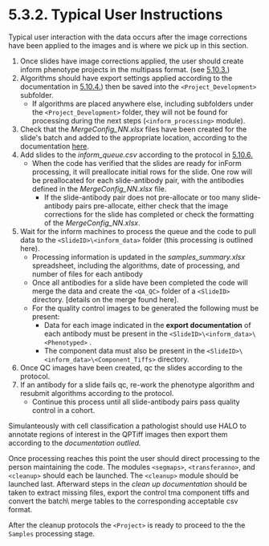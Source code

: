 # 5.3.2. Typical User Instructions
Typical user interaction with the data occurs after the image corrections have been applied to the images and is where we pick up in this section. 

1. Once slides have image corrections applied, the user should create inform phenotype projects in the multipass format. (see [5.10.3.](../inform_processing/docs/inFormCellAnalysisMultipassPhenotype.md#5103-inform-cell-analysis-multipass-phenotype))
2. Algorithms should have export settings applied according to the documentation in [5.10.4.](../inform_processing/docs/SavingProjectsfortheinFormCellAnalysisJHUProcessingFarm.md#5104-saving-projects-for-the-inform-cell-analysis-jhu-processing-farm)) then be saved into the ```<Project_Development>``` subfolder. 
   - If algorithms are placed anywhere else, including subfolders under the ```<Project_Development>``` folder, they will not be found for processing during the next steps (```<inform_processing>``` module).
3. Check that the *MergeConfig_NN.xlsx* files have been created for the slide's batch and added to the appropriate location, according to the documentation [here](../../scans/docs/scanning/MergeConfigTables.md#448-mergeconfig-tables). 
4. Add slides to the *inform_queue.csv* according to the protocol in [5.10.6.](../inform_processing/docs/AddingSlidestotheinFormQueue.md#5106-adding-slides-to-the-inform-queue)
   - When the code has verified that the slides are ready for inForm processing, it will preallocate initial rows for the slide. One row will be preallocated for each slide-antibody pair, with the antibodies defined in the *MergeConfig_NN.xlsx* file. 
     - If the slide-antibody pair does not pre-allocate or too many slide-antibody pairs pre-allocate, either check that the image corrections for the slide has completed or check the formatting of the *MergeConfig_NN.xlsx*.
5. Wait for the inform machines to process the queue and the code to pull data to the ```<SlideID>\<inform_data>``` folder (this processing is outlined here).
   - Processing information is updated in the *samples_summary.xlsx* spreadsheet, including the algorithms, date of processing, and number of files for each antibody
   - Once all antibodies for a slide have been completed the code will merge the data and create the ```<QA_QC>``` folder of a ```<SlideID>``` directory. [details on the merge found here].
   - For the quality control images to be generated the following must be present:
     - Data for each image indicated in the **export documentation** of each antibody must be present in the ```<SlideID>\<inform_data>\<Phenotyped>``` . 
	 - The component data must also be present in the ```<SlideID>\<inform_data>\<Component_Tiffs>``` directory.
6. Once QC images have been created, qc the slides according to the protocol.
7. If an antibody for a slide fails qc, re-work the phenotype algorithm and resubmit algorithms according to the protocol. 
   - Continue this process until all slide-antibody pairs pass quality control in a cohort.   

Simulanteously with cell classification a pathologist should use HALO to annotate regions of interest in the QPTiff images then export them according to the *documentation outlied.* 
 
Once processing reaches this point the user should direct processing to the person maintaining the code. The modules ```<segmaps>```, ```<transferanno>```, and ```<cleanup>``` should each be launched. The ```<cleanup>``` module should be launched last. Afterward steps in the *clean up documentation* should be taken to extract missing files, export the control tma component tiffs and convert the batch\ merge tables to the corresponding acceptable csv format. 
 
After the cleanup protocols the ```<Project>``` is ready to proceed to the the ```Samples``` processing stage.
